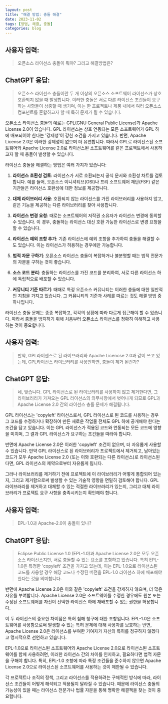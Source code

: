 ```yaml
---
layout: post
title: "해결 방법: 충돌 해결"
date: 2023-11-02
tags: [방법, 해결, 충돌]
categories: blog
---
```


## 사용자 입력:
> 오픈소스 라이선스 충돌이 뭐야? 그리고 해결방법은?

## ChatGPT 응답:
> 오픈소스 라이선스 충돌이란 두 개 이상의 오픈소스 소프트웨어 라이선스가 상호 호환되지 않을 때 발생합니다. 이러한 충돌은 서로 다른 라이선스 조건들이 요구하는 사항들이 상충할 때 생기며, 이는 한 프로젝트나 제품 내에서 여러 오픈소스 컴포넌트를 혼합하고자 할 때 특히 문제가 될 수 있습니다.

오픈소스 라이선스 충돌의 예로는 GPL(GNU General Public License)과 Apache License 2.0이 있습니다. GPL 라이선스는 상호 연동되는 모든 소프트웨어가 GPL 하에 배포되어야 한다는 '강제성'이 강한 조건을 가지고 있습니다. 반면, Apache License 2.0은 이러한 강제성이 없으며 더 유연합니다. 따라서 GPL로 라이선스된 소프트웨어와 Apache License 2.0로 라이선스된 소프트웨어를 같은 프로젝트에서 사용하고자 할 때 충돌이 발생할 수 있습니다.

라이선스 충돌을 해결하는 방법은 여러 가지가 있습니다:

1. **라이선스 호환성 검토**: 라이선스가 서로 호환되는지 공식 문서와 호환성 차트를 검토합니다. 예를 들어, 오픈소스 이니셔티브(OSI)나 프리 소프트웨어 재단(FSF) 같은 기관들은 라이선스 호환성에 대한 정보를 제공합니다.

2. **대체 라이브러리 사용**: 호환되지 않는 라이선스를 가진 라이브러리를 사용하지 않고, 같은 기능을 제공하는 다른 라이브러리를 찾아 사용합니다.

3. **라이선스 변경 요청**: 때로는 소프트웨어의 저작권 소유자가 라이선스 변경에 동의할 수 있습니다. 이 경우, 충돌하는 라이선스 대신 호환 가능한 라이선스로 변경 요청을 할 수 있습니다.

4. **라이선스 예외 조항 추가**: 기존 라이선스에 예외 조항을 추가하여 충돌을 해결할 수도 있습니다. 이는 라이선스가 허용하는 경우에만 가능합니다.

5. **법적 자문 구하기**: 오픈소스 라이선스 충돌이 복잡하거나 불분명할 때는 법적 전문가의 자문을 구하는 것이 좋습니다.

6. **소스 코드 분리**: 충돌하는 라이선스를 가진 코드를 분리하여, 서로 다른 라이선스 하에 독립적으로 배포할 수 있습니다.

7. **커뮤니티 기준 따르기**: 때때로 특정 오픈소스 커뮤니티는 이러한 충돌에 대한 일반적인 지침을 가지고 있습니다. 그 커뮤니티의 기준과 사례를 따르는 것도 해결 방법 중 하나입니다.

라이선스 충돌 문제는 종종 복잡하고, 각각의 상황에 따라 다르게 접근해야 할 수 있습니다. 따라서 충돌을 방지하기 위해 처음부터 오픈소스 라이선스를 정확히 이해하고 사용하는 것이 중요합니다.

## 사용자 입력:
> 만약,  GPL라이센스로 된 라이브러리와  Apache Licencse 2.0과 같이 쓰고 있는데, GPL라이선스 라이브러리를 사용안하면, 충돌이 제거 된건가?

## ChatGPT 응답:
> 네, 맞습니다. GPL 라이선스로 된 라이브러리를 사용하지 않고 제거한다면, 그 라이브러리가 가져오는 GPL 라이선스의 의무사항에서 벗어나게 되므로 GPL과 Apache License 2.0 간의 라이선스 충돌 문제가 해결됩니다.

GPL 라이선스는 'copyleft' 라이선스로서, GPL 라이선스로 된 코드를 사용하는 경우 그 코드를 수정하거나 확장하여 만든 새로운 작업물 전체도 GPL 하에 공개해야 한다는 조건을 담고 있습니다. 이는 GPL 라이선스가 적용된 코드와 연동되는 모든 코드에 영향을 미치며, 그 결과 GPL 라이선스가 요구하는 조건들을 따라야 합니다.

반면에 Apache License 2.0은 이러한 'copyleft' 조건이 없으며, 더 자유롭게 사용할 수 있습니다. 만약 GPL 라이선스로 된 라이브러리가 프로젝트에서 제거되고, 남아있는 코드가 모두 Apache License 2.0 (또는 이와 호환되는 다른 라이선스)로 라이선스된다면, GPL 라이선스의 제약으로부터 자유롭게 됩니다.

그러나 라이브러리를 제거하기 전에 프로젝트에 이 라이브러리가 어떻게 통합되어 있는지, 그리고 제거함으로써 발생할 수 있는 기술적 영향을 면밀히 검토해야 합니다. GPL 라이브러리를 제거하고 대체할 수 있는 적절한 라이브러리가 있는지, 그리고 대체 라이브러리가 프로젝트 요구 사항을 충족시키는지 확인해야 합니다.

## 사용자 입력:
> EPL-1.0과 Apache-2.0이 충돌이 있나?

## ChatGPT 응답:
> Eclipse Public License 1.0 (EPL-1.0)과 Apache License 2.0은 모두 오픈소스 라이선스지만, 서로 충돌할 수 있는 요소를 포함하고 있습니다. 특히 EPL-1.0은 특정한 'copyleft' 조건을 가지고 있는데, 이는 EPL-1.0으로 라이선스된 코드를 사용할 경우 해당 코드나 수정된 버전을 EPL-1.0 라이선스 하에 배포해야 한다는 것을 의미합니다.

반면에 Apache License 2.0은 이와 같은 'copyleft' 조건을 강제하지 않으며, 더 많은 자유를 부여합니다. Apache License 2.0은 소프트웨어를 수정한 경우에도 원본 또는 수정된 소프트웨어를 자신이 선택한 라이선스 하에 재배포할 수 있는 권한을 허용합니다.

이 두 라이선스의 중요한 차이점은 특허 침해 청구에 대한 조항입니다. EPL-1.0은 소프트웨어를 사용함으로써 발생할 수 있는 특허 문제에 대해 사용자를 보호하는 반면, Apache License 2.0은 라이선스를 부여한 기여자가 자신의 특허를 청구하지 않겠다고 명시적으로 선언하고 있습니다.

EPL-1.0으로 라이선스된 소프트웨어와 Apache License 2.0으로 라이선스된 소프트웨어를 함께 사용하려면, 이러한 라이선스 간의 차이를 인지하고, 필요하다면 법적 자문을 구해야 합니다. 특히, EPL-1.0 조항에 따라 특정 조건들을 준수하지 않으면 Apache License 2.0으로 라이선스된 소프트웨어를 사용하는 것이 제한될 수 있습니다.

각 프로젝트나 조직의 정책, 그리고 라이선스를 적용하려는 구체적인 방식에 따라, 라이선스 조건들이 어떻게 해석되고 적용될지 달라질 수 있습니다. 때문에 라이선스 충돌의 가능성이 있을 때는 라이선스 전문가나 법률 자문을 통해 명확한 해결책을 찾는 것이 중요합니다.

